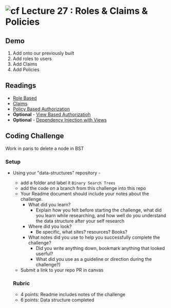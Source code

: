 ![cf](http://i.imgur.com/7v5ASc8.png) Lecture 27 : Roles & Claims & Policies
=====================================
## Demo
1. Add onto our previously built 
2. Add roles to users
3. Add Claims
4. Add Policies

## Readings
- [Role Based](https://docs.microsoft.com/en-us/aspnet/core/security/authorization/roles)
- [Claims](https://docs.microsoft.com/en-us/aspnet/core/security/authorization/claims)
- [Policy Based Authorization](https://docs.microsoft.com/en-us/aspnet/core/security/authorization/policies)
- **Optional** - [View Based Authorizatioh](https://docs.microsoft.com/en-us/aspnet/core/security/authorization/views?tabs=aspnetcore2x)
- **Optional** - [Dependency Injection with Views](http://www.davidhayden.me/blog/asp-net-mvc-6-view-injection-using-inject)


## Coding Challenge
Work in paris to delete a node in BST

### Setup
- Using your "data-structures" repository -
  - add a folder and label it `Binary Search Trees`
  - add the code on a branch from this challenge into this repo
  - Your Readme document should include your notes about the challenge.
	- What did you learn? 
		- Explain how you felt before starting the challenge, what did you learn while researching, and how well do you understand the data structure after your self research
	- Where did you look? 
		- Be specific, what sites? resources? Books?
	- What notes did you use to help you successfully complete the challenge? 
		- Did you write anything down, bookmark anything that looked userful? 
		- What did you use as a guideline or direction during the challenge?)
  - Submit a link to your repo PR in canvas
  
  
  ### Rubric
  - 4 points: Readme includes notes of the challenge
  - 6 points: Data structure completed
